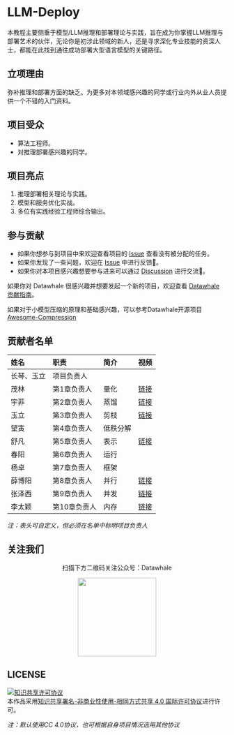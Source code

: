 # LLM-Deploy

本教程主要侧重于模型/LLM推理和部署理论与实践，旨在成为你掌握LLM推理与部署艺术的伙伴，无论你是初涉此领域的新人，还是寻求深化专业技能的资深人士，都能在此找到通往成功部署大型语言模型的关键路径。

## 立项理由

弥补推理和部署方面的缺乏。为更多对本领域感兴趣的同学或行业内外从业人员提供一个不错的入门资料。

## 项目受众

- 算法工程师。
- 对推理部署感兴趣的同学。

## 项目亮点

1. 推理部署相关理论与实践。
2. 模型和服务优化实战。
3. 多位有实践经验工程师综合输出。

## 参与贡献

- 如果你想参与到项目中来欢迎查看项目的 [Issue]() 查看没有被分配的任务。
- 如果你发现了一些问题，欢迎在 [Issue]() 中进行反馈🐛。
- 如果你对本项目感兴趣想要参与进来可以通过 [Discussion]() 进行交流💬。

如果你对 Datawhale 很感兴趣并想要发起一个新的项目，欢迎查看 [Datawhale 贡献指南](https://github.com/datawhalechina/DOPMC#%E4%B8%BA-datawhale-%E5%81%9A%E5%87%BA%E8%B4%A1%E7%8C%AE)。

如果对于小模型压缩的原理和基础感兴趣，可以参考Datawhale开源项目[Awesome-Compression](https://github.com/datawhalechina/awesome-compression)

## 贡献者名单

| 姓名 | 职责 | 简介 | 视频 |
| :----| :---- | :---- | ----- |
| 长琴、玉立 | 项目负责人 |  |  |
| 茂林 | 第1章负责人 | 量化 | [链接](https://meeting.tencent.com/crm/2qdyBmG5f8) |
| 宇菲 | 第2章负责人 | 蒸馏 | [链接](https://meeting.tencent.com/crm/lv8wEr8d5e) |
| 玉立 | 第3章负责人 | 剪枝 | [链接](https://meeting.tencent.com/crm/2ZdxyLYl14) |
| 望寅 | 第4章负责人 | 低秩分解 |  |
| 舒凡 | 第5章负责人 | 表示 | [链接](https://meeting.tencent.com/crm/NxvPbVzd7d) |
| 春阳 | 第6章负责人 | 运行 |  |
| 杨卓 | 第7章负责人 | 框架 |  |
| 薛博阳 | 第8章负责人 | 并行 | [链接](https://meeting.tencent.com/crm/Nov91wz2eb) |
| 张泽西 | 第9章负责人 | 并发 | [链接](https://meeting.tencent.com/crm/2YoM9MV3b7) |
| 李太颖 | 第10章负责人 | 内存 | [链接](https://meeting.tencent.com/cw/2r8YoVB597) |

*注：表头可自定义，但必须在名单中标明项目负责人*

## 关注我们

<div align=center>
<p>扫描下方二维码关注公众号：Datawhale</p>
<img src="https://raw.githubusercontent.com/datawhalechina/pumpkin-book/master/res/qrcode.jpeg" width = "180" height = "180">
</div>

## LICENSE

<a rel="license" href="http://creativecommons.org/licenses/by-nc-sa/4.0/"><img alt="知识共享许可协议" style="border-width:0" src="https://img.shields.io/badge/license-CC%20BY--NC--SA%204.0-lightgrey" /></a><br />本作品采用<a rel="license" href="http://creativecommons.org/licenses/by-nc-sa/4.0/">知识共享署名-非商业性使用-相同方式共享 4.0 国际许可协议</a>进行许可。

*注：默认使用CC 4.0协议，也可根据自身项目情况选用其他协议*

